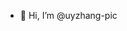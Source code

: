 - 👋 Hi, I’m @uyzhang-pic

<!---
uyzhang-pic/uyzhang-pic is a ✨ special ✨ repository because its `README.md` (this file) appears on your GitHub profile.
You can click the Preview link to take a look at your changes.
--->
